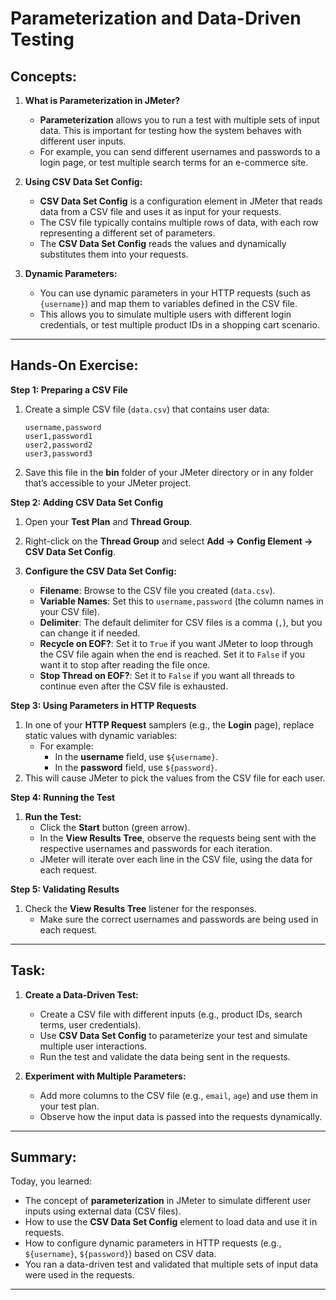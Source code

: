 # **Parameterization and Data-Driven Testing**

## **Concepts:**

1. **What is Parameterization in JMeter?**
   - **Parameterization** allows you to run a test with multiple sets of input data. This is important for testing how the system behaves with different user inputs.
   - For example, you can send different usernames and passwords to a login page, or test multiple search terms for an e-commerce site.
2. **Using CSV Data Set Config:**

   - **CSV Data Set Config** is a configuration element in JMeter that reads data from a CSV file and uses it as input for your requests.
   - The CSV file typically contains multiple rows of data, with each row representing a different set of parameters.
   - The **CSV Data Set Config** reads the values and dynamically substitutes them into your requests.

3. **Dynamic Parameters:**
   - You can use dynamic parameters in your HTTP requests (such as `{username}`) and map them to variables defined in the CSV file.
   - This allows you to simulate multiple users with different login credentials, or test multiple product IDs in a shopping cart scenario.

---

## **Hands-On Exercise:**

**Step 1: Preparing a CSV File**

1. Create a simple CSV file (`data.csv`) that contains user data:

   ```
   username,password
   user1,password1
   user2,password2
   user3,password3
   ```

2. Save this file in the **bin** folder of your JMeter directory or in any folder that’s accessible to your JMeter project.

**Step 2: Adding CSV Data Set Config**

1. Open your **Test Plan** and **Thread Group**.
2. Right-click on the **Thread Group** and select **Add → Config Element → CSV Data Set Config**.

3. **Configure the CSV Data Set Config:**
   - **Filename**: Browse to the CSV file you created (`data.csv`).
   - **Variable Names**: Set this to `username,password` (the column names in your CSV file).
   - **Delimiter**: The default delimiter for CSV files is a comma (`,`), but you can change it if needed.
   - **Recycle on EOF?**: Set it to `True` if you want JMeter to loop through the CSV file again when the end is reached. Set it to `False` if you want it to stop after reading the file once.
   - **Stop Thread on EOF?**: Set it to `False` if you want all threads to continue even after the CSV file is exhausted.

**Step 3: Using Parameters in HTTP Requests**

1. In one of your **HTTP Request** samplers (e.g., the **Login** page), replace static values with dynamic variables:
   - For example:
     - In the **username** field, use `${username}`.
     - In the **password** field, use `${password}`.
2. This will cause JMeter to pick the values from the CSV file for each user.

**Step 4: Running the Test**

1. **Run the Test:**
   - Click the **Start** button (green arrow).
   - In the **View Results Tree**, observe the requests being sent with the respective usernames and passwords for each iteration.
   - JMeter will iterate over each line in the CSV file, using the data for each request.

**Step 5: Validating Results**

1. Check the **View Results Tree** listener for the responses.
   - Make sure the correct usernames and passwords are being used in each request.

---

## **Task:**

1. **Create a Data-Driven Test:**

   - Create a CSV file with different inputs (e.g., product IDs, search terms, user credentials).
   - Use **CSV Data Set Config** to parameterize your test and simulate multiple user interactions.
   - Run the test and validate the data being sent in the requests.

2. **Experiment with Multiple Parameters:**
   - Add more columns to the CSV file (e.g., `email`, `age`) and use them in your test plan.
   - Observe how the input data is passed into the requests dynamically.

---

## **Summary:**

Today, you learned:

- The concept of **parameterization** in JMeter to simulate different user inputs using external data (CSV files).
- How to use the **CSV Data Set Config** element to load data and use it in requests.
- How to configure dynamic parameters in HTTP requests (e.g., `${username}`, `${password}`) based on CSV data.
- You ran a data-driven test and validated that multiple sets of input data were used in the requests.

---
